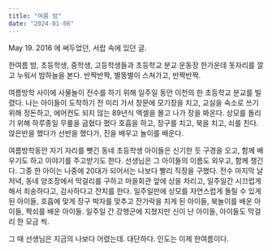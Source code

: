 ```yaml
---
title: "여름 밤"
date: "2024-01-08"
---
```

May 19. 2016 에 써두었던, 서랍 속에 있던 글.

한여름 밤, 초등학생, 중학생, 고등학생들과 초등학교 분교 운동장 한가운데 돗자리를 깔고 누워서 밤하늘을 본다. 반짝반짝, 별똥별이 스쳐가고, 반짝반짝.

여름방학 사이에 사물놀이 전수를 하기 위해 일주일 동안 이천의 한 초등학교 분교를 빌렸다. 나는 아이들이 도착하기 전 미리 가서 창문에 모기장을 치고, 교실을 숙소로 쓰기 위해 정돈하고, 에어컨도 되지 않는 89년식 엑셀을 몰고 나가 장을 봐온다.
상모를 돌리기 위해 하루종일 무릎을 굽혔다 폈다 호흡을 하고, 장구를 치고, 북을 치고, 쇠를 친다. 앉은반을 했다가 선반을 했다가, 진을 배우고 놀이를 배운다.

여름방학동안 자기 자리를 뺏긴 동네 초등학생 아이들은 신기한 듯 구경을 오고, 함께 배우기도 하고 이야기를 주고받기도 한다. 선생님은 그 아이들의 이름도 외우고, 함께 챙긴다. 그중 한 아이는 나중에 20대가 되어서는 나보다 빨리 직장을 구했다.
전수 마지막 날 저녁, 동네 양조장에서 막걸리를 구하고 마을회관 앞에 상을 차리고, 일주일간 시끄럽게 해서 죄송하다고, 감사하다고 잔치를 한다. 일주일만에 상모를 자연스럽게 돌릴 수 있게 된 아이들, 호흡에 맞게 장구 박자를 맞추고 잔가락을 치게 된 아이들, 북놀이를 배운 아이들, 짝쇠를 배운 아이들. 일주일 간 강행군에 지쳤지만 신이 난 아이들, 아이들도 막걸리 한 모금 씩.

그 때 선생님은 지금의 나보다 어렸는데. 대단하다.
인도는 이제 한여름이다.
